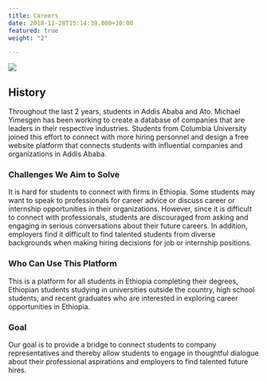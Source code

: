 ```yaml
---
title: Careers
date: 2018-11-28T15:14:39.000+10:00
featured: true
weight: "2"

---
```

![](/uploads/careers.png)

## History

Throughout the last 2 years, students in Addis Ababa and Ato. Michael Yimesgen has been working to create a database of companies that are leaders in their respective industries. Students from Columbia University joined this effort to connect with more hiring personnel and design a free website platform that connects students with influential companies and organizations in Addis Ababa.

### Challenges We Aim to Solve

It is hard for students to connect with firms in Ethiopia. Some students may want to speak to professionals for career advice or discuss career or internship opportunities in their organizations. However, since it is difficult to connect with professionals, students are discouraged from asking and engaging in serious conversations about their future careers.   In addition, employers find it difficult to find talented students from diverse backgrounds when making hiring decisions for job or internship positions.

### Who Can Use This Platform

This is a platform for all students in Ethiopia completing their degrees, Ethiopian students studying in universities outside the country, high school students, and recent graduates who are interested in exploring career opportunities in Ethiopia.

### Goal

Our goal is to provide a bridge to connect students to company representatives and thereby allow students to engage in thoughtful dialogue about their professional aspirations and employers to find talented future hires.

